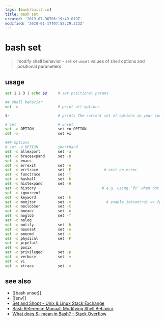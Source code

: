 ```yaml
---
tags: [bash/built-in]
title: bash set
created: '2019-07-30T06:19:49.019Z'
modified: '2020-01-17T07:52:29.223Z'
---
```


# bash set
> modify shell behavior - `set` or `unset` values of shell options and positional parameters

## usage
```sh
set 1 2 3 | echo $@     # set positional params

## shell behavior
set -o                  # print all options

$-                      # prints The current set of options in your current shell

# set                   # unset
set -o OPTION           set +o OPTION
set -x                  set +x

### options
# set -o OPTION         shorthand
set -o allexport        set -a
set -o braceexpand      set -B
set -o emacs
set -o errexit          set -e
set -o errtrace         set -E               # exit on error
set -o functrace        set -T
set -o hashall          set -h
set -o histexpand       set -H
set -o history                              # e.g. using `fc` when not sourcing script 
set -o ignoreeof
set -o keyword          set -k
set -o monitor          set -m                # enable jobcontrol => fg/bg
set -o noclobber        set -C
set -o noexec           set -n
set -o noglob           set -f
set -o nolog
set -o notify           set -b
set -o nounset          set -u
set -o onecmd           set -t
set -o physical         set -P
set -o pipefail
set -o posix
set -o privileged       set -p
set -o verbose          set -v
set -o vi
set -o xtrace           set -x
```

## see also
- [[bash unset]]
- [[env]]
- [Set and Shopt - Unix & Linux Stack Exchange](https://unix.stackexchange.com/a/425642/193945)
- [Bash Reference Manual: Modifying Shell Behavior](https://www.gnu.org/software/bash/manual/html_node/Modifying-Shell-Behavior.html)
- [What does $- mean in Bash? - Stack Overflow](https://stackoverflow.com/a/42757277/2087704)
